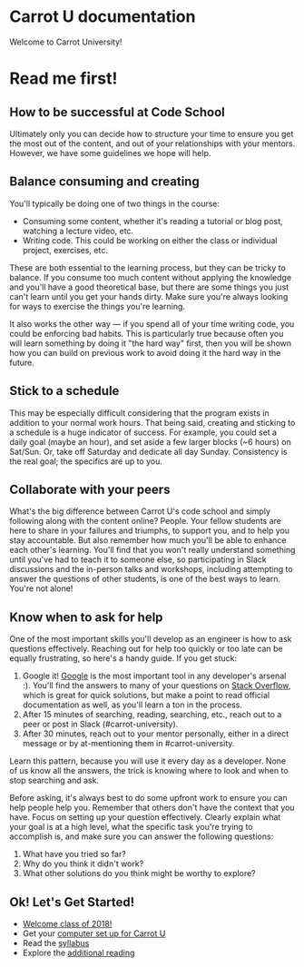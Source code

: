 # Carrot U documentation

Welcome to Carrot University!

# Read me first!
## How to be successful at Code School

Ultimately only you can decide how to structure your time to ensure
you get the most out of the content, and out of your relationships
with your mentors. However, we have some guidelines we hope will help.

## Balance consuming and creating
You'll typically be doing one of two things in the course:

* Consuming some content, whether it's reading a tutorial or blog post,
 watching a lecture video, etc.
* Writing code. This could be working on either the class or individual project,
 exercises, etc.

These are both essential to the learning process, but they can be tricky to balance.
If you consume too much content without applying the knowledge and you'll have a good
theoretical base, but there are some things you just can't learn until you get
your hands dirty. Make sure you're always looking for ways to exercise the things
you're learning.

It also works the other way — if you spend all of your time writing code,
you could be enforcing bad habits. This is particularly true because often you will
learn something by doing it "the hard way" first, then you will be shown how you can
build on previous work to avoid doing it the hard way in the future.

## Stick to a schedule
This may be especially difficult considering that the program exists in addition to
your normal work hours. That being said, creating and sticking to a schedule is a huge
indicator of success. For example, you could set a daily goal (maybe an hour),
and set aside a few larger blocks (~6 hours) on Sat/Sun. Or, take off Saturday
and dedicate all day Sunday. Consistency is the real goal; the specifics are up to you.

## Collaborate with your peers
What's the big difference between Carrot U's code school and simply following along
with the content online? People. Your fellow students are here to share in your failures
and triumphs, to support you, and to help you stay accountable. But also remember how
much you'll be able to enhance each other's learning. You'll find that you won't
really understand something until you've had to teach it to someone else, so participating
in Slack discussions and the in-person talks and workshops, including attempting to answer
the questions of other students, is one of the best ways to learn. You're not alone!

## Know when to ask for help
One of the most important skills you'll develop as an engineer is how to ask questions
effectively. Reaching out for help too quickly or too late can be equally frustrating,
so here's a handy guide. If you get stuck:

1. Google it! [Google](https://www.google.com) is the most important tool in any
developer's arsenal :). You'll find the answers to many of your questions on
[Stack Overflow](https://stackoverflow.com/), which is great for quick solutions,
but make a point to read official documentation as well, as you'll learn a ton in the process.
2. After 15 minutes of searching, reading, searching, etc., reach out to a peer or post in
Slack (#carrot-university).
3. After 30 minutes, reach out to your mentor personally, either in a direct message or by
at-mentioning them in #carrot-university.

Learn this pattern, because you will use it every day as a developer. None of us know all
the answers, the trick is knowing where to look and when to stop searching and ask.

Before asking, it's always best to do some upfront work to ensure you can help people
help you. Remember that others don't have the context that you have. Focus on setting up
your question effectively. Clearly explain what your goal is at a high level, what the
specific task you're trying to accomplish is, and make sure you can answer the following
questions:

1. What have you tried so far?
2. Why do you think it didn't work?
3. What other solutions do you think might be worthy to explore?

## Ok! Let's Get Started!
- [Welcome class of 2018!](docs/overview/welcome-to-carrot-u-2018.md)
- Get your [computer set up for Carrot U](docs/install-fest/index.md)
- Read the [syllabus](docs/overview/syllabus-2018.md)
- Explore the [additional reading](docs/additional_reading.md)

